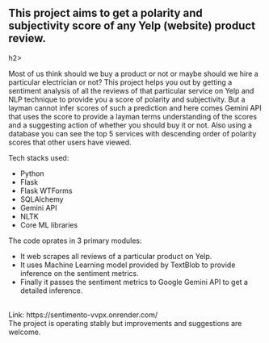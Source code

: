 <h2>This project aims to get a polarity and subjectivity score of any Yelp (website) product review.</h2>h2>

<p>Most of us think should we buy a product or not or maybe should we hire a particular electrician or not? This project helps you out by getting a sentiment analysis of all the reviews of that particular service on Yelp and NLP technique to provide you a score of polarity and subjectivity. But a layman cannot infer scores of such a prediction and here comes Gemini API that uses the score to provide a layman terms understanding of the scores and a suggesting action of whether you should buy it or not. Also using a database you can see the top 5 services with descending order of polarity scores that other users have viewed.</p>
Tech stacks used:
<ul>
  <li>Python</li>
  <li>Flask</li>
  <li>Flask WTForms</li>
  <li>SQLAlchemy</li>
  <li>Gemini API</li>
  <li>NLTK</li>
  <li>Core ML libraries</li>
</ul>
The code oprates in 3 primary modules: 
<ul>
  <li>It web scrapes all reviews of a particular product on Yelp. </li>
  <li>It uses Machine Learning model provided by TextBlob to provide inference on the sentiment metrics.</li> 
  <li>Finally it passes the sentiment metrics to Google Gemini API to get a detailed inference.</li>
</ul>
<br>
Link: https://sentimento-vvpx.onrender.com/
<br>
The project is operating stably but improvements and suggestions are welcome.
